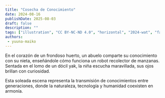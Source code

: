 ```yaml
---
title: "Cosecha de Conocimiento"
date: 2024-08-16
publishDate: 2025-08-03
draft: false
description: ""
tags: ["illustration", "CC BY-NC-ND 4.0", "horizontal", "2024-wat", "farming", "people", "animals", "fantastical"]
authors:
 - yuuna-maiko
---
```


En el corazón de un frondoso huerto, un abuelo comparte su conocimiento con su nieta, enseñándole cómo funciona un robot recolector de manzanas.
Sentada en el lomo de un dócil yak, la niña escucha maravillada, sus ojos brillan con curiosidad.

Esta soleada escena representa la transmisión de conocimientos entre generaciones, donde la naturaleza, tecnología y humanidad coexisten en armonía.

